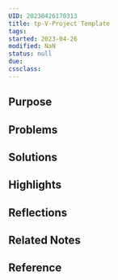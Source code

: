 ```yaml
---
UID: 20230426170313 
title: tp-V-Project Template 
tags: 
started: 2023-04-26
modified: NaN
status: null
due:
cssclass: 
---
```

## Purpose

## Problems

## Solutions


## Highlights


## Reflections

## Related Notes

## Reference




